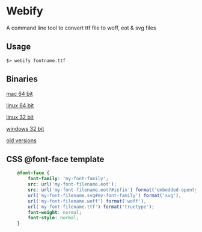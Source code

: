 # Webify

A command line tool to convert ttf file to woff, eot & svg files

## Usage

    $> webify fontname.ttf

## Binaries

[mac 64 bit](https://sourceforge.net/projects/webify/files/mac/webify/download)

[linux 64 bit](https://sourceforge.net/projects/webify/files/linux/webify/download)

[linux 32 bit](https://sourceforge.net/projects/webify/files/linux32/webify/download)

[windows 32 bit](https://sourceforge.net/projects/webify/files/windows/webify.exe/download)

[old versions](https://sourceforge.net/projects/webify/files/)


## CSS @font-face template

````css
    @font-face {
        font-family: 'my-font-family';
        src: url('my-font-filename.eot');
        src: url('my-font-filename.eot?#iefix') format('embedded-opentype'),
        url('my-font-filename.svg#my-font-family') format('svg'),
        url('my-font-filename.woff') format('woff'),
        url('my-font-filename.ttf') format('truetype');
        font-weight: normal;
        font-style: normal;
    }
````

